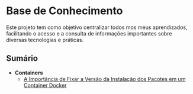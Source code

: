 # Base de Conhecimento

Este projeto tem como objetivo centralizar todos mos meus aprendizados, facilitando o acesso e a consulta de informações importantes sobre diversas tecnologias e práticas.

## Sumário

- **Containers**
    - [A Importância de Fixar a Versão da Instalação dos Pacotes em um Container Docker](./container/fix-version/fix-version.md)